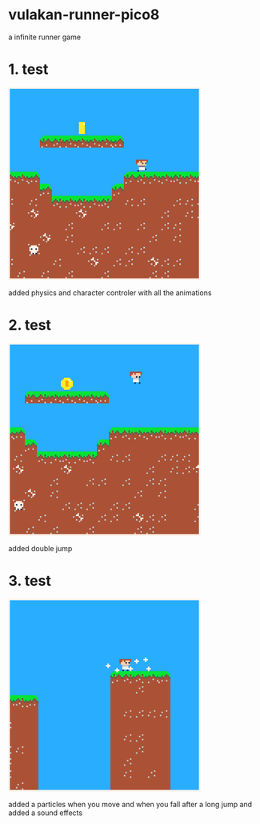 # vulakan-runner-pico8
a infinite runner game

<h1>1. test</h1>
<img src="vulkan_runner_0.gif" alt="cant load"/>
<p>added physics and character controler with all the animations</p>

<h1>2. test</h1>
<img src="vulkan_runner_1.gif" alt="cant load"/>
<p>added double jump</p>

<h1>3. test</h1>
<img src="vulkan_runner_2.gif" alt="cant load"/>
<p>added a particles when you move and when you fall after a long jump and added a sound effects</p>


